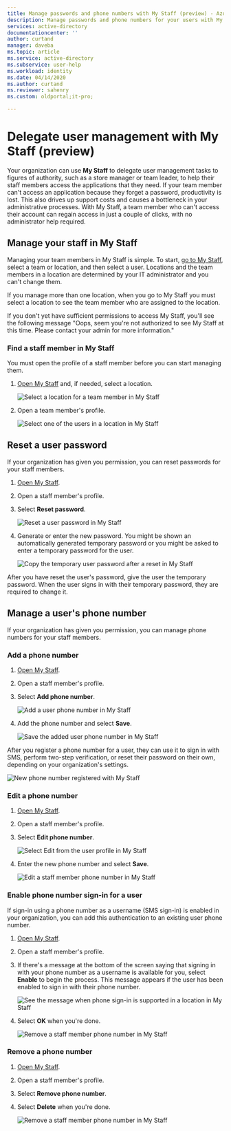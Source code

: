 ```yaml
---
title: Manage passwords and phone numbers with My Staff (preview) - Azure AD | Microsoft Docs
description: Manage passwords and phone numbers for your users with My Staff
services: active-directory
documentationcenter: ''
author: curtand
manager: daveba
ms.topic: article
ms.service: active-directory
ms.subservice: user-help
ms.workload: identity
ms.date: 04/14/2020
ms.author: curtand
ms.reviewer: sahenry
ms.custom: oldportal;it-pro;

---
```

# Delegate user management with My Staff (preview)

Your organization can use **My Staff** to delegate user management tasks to figures of authority, such as a store manager or team leader, to help their staff members access the applications that they need. If your team member can't access an application because they forget a password, productivity is lost. This also drives up support costs and causes a bottleneck in your administrative processes.  With My Staff, a team member who can't access their account can regain access in just a couple of clicks, with no administrator help required.

## Manage your staff in My Staff

Managing your team members in My Staff is simple. To start, [go to My Staff](https://aka.ms/mystaff), select a team or location, and then select a user. Locations and the team members in a location are determined by your IT administrator and you can't change them.

If you manage more than one location, when you go to My Staff you must select a location to see the team member who are assigned to the location.

If you don't yet have sufficient permissions to access My Staff, you'll see the following message "Oops, seem you're not authorized to see My Staff at this time. Please contact your admin for more information."

### Find a staff member in My Staff

You must open the profile of a staff member before you can start managing them.

1. [Open My Staff](https://aka.ms/mystaff) and, if needed, select a location.

    ![Select a location for a team member in My Staff](media/my-staff-team-manager/allaus.png)

1. Open a team member's profile.

    ![Select one of the users in a location in My Staff](media/my-staff-team-manager/aupage.png)

## Reset a user password

If your organization has given you permission, you can reset passwords for your staff members.

1. [Open My Staff](https://aka.ms/mystaff).
1. Open a staff member's profile.
1. Select **Reset password**.

    ![Reset a user password in My Staff](media/my-staff-team-manager/resetpassword1.png)

1. Generate or enter the new password. You might be shown an automatically generated temporary password or you might be asked to enter a temporary password for the user.

    ![Copy the temporary user password after a reset in My Staff](media/my-staff-team-manager/resetpassword2.png)

After you have reset the user's password, give the user the temporary password. When the user signs in with their temporary password, they are required to change it.

## Manage a user's phone number

If your organization has given you permission, you can manage phone numbers for your staff members.

### Add a phone number

1. [Open My Staff](https://aka.ms/mystaff).
1. Open a staff member's profile.
1. Select **Add phone number**.

    ![Add a user phone number in My Staff](media/my-staff-team-manager/addphone1.png)

1. Add the phone number and select **Save**.

    ![Save the added user phone number in My Staff](media/my-staff-team-manager/addphone2.png)

After you register a phone number for a user, they can use it to sign in with SMS, perform two-step verification, or reset their password on their own, depending on your organization's settings.

![New phone number registered with My Staff](media/my-staff-team-manager/addphone3.png)

### Edit a phone number

1. [Open My Staff](https://aka.ms/mystaff).
1. Open a staff member's profile.
1. Select **Edit phone number**.

    ![Select Edit from the user profile in My Staff](media/my-staff-team-manager/editphone2.png)

1. Enter the new phone number and select **Save**.

    ![Edit a staff member phone number in My Staff](media/my-staff-team-manager/editphone1.png)

### Enable phone number sign-in for a user

If sign-in using a phone number as a username (SMS sign-in) is enabled in your organization, you can add this authentication to an existing user phone number.

1. [Open My Staff](https://aka.ms/mystaff).
1. Open a staff member's profile.
1. If there's a message at the bottom of the screen saying that signing in with your phone number as a username is available for you, select **Enable** to begin the process. This message appears if the user has been enabled to sign in with their phone number.

    ![See the message when phone sign-in is supported in a location in My Staff](media/my-staff-team-manager/enableforms1.png)

1. Select **OK** when you're done.

    ![Remove a staff member phone number in My Staff](media/my-staff-team-manager/enableforms2.png)

### Remove a phone number

1. [Open My Staff](https://aka.ms/mystaff).
1. Open a staff member's profile.
1. Select **Remove phone number**.
1. Select **Delete** when you're done.

    ![Remove a staff member phone number in My Staff](media/my-staff-team-manager/deletephone1.png)
